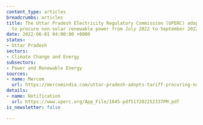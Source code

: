 ```yaml
---
content_type: articles
breadcrumbs: articles
title: The Uttar Pradesh Electricity Regulatory Commission (UPERC) adopts the tariff
  to procure non-solar renewable power from July 2022 to September 2022
date: 2022-06-01 04:00:00 +0000
states:
- Uttar Pradesh
sectors:
- Climate Change and Energy
subsectors:
- Power and Renewable Energy
sources:
- name: Mercom
  url: https://mercomindia.com/uttar-pradesh-adopts-tariff-procuring-non-solar-power/
details:
- name: Notification
  url: https://www.uperc.org/App_File/1845-pdf517202252337PM.pdf
is_newsletter: false

---
```


